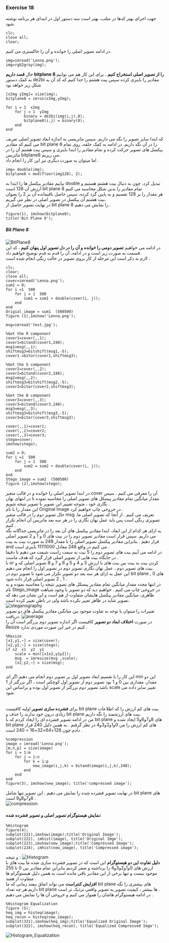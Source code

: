 ### Exercise 18
جهت اجرای بهتر کدها در متلب، بهتر است سه دستور اول در ابتدای هر برنامه نوشته شود. 
```
clc;
close all;
clear;
```
در ادامه تصویر اصلی  را خوانده و آن را خاکستری می کنیم.
```
img=imread('Lenna.png');
img=rgb2gray(img); 
```
حال **قصد داریم bitplane 8 را از تصویر اصلی استخراج کنیم .**
برای این کار هم می توانیم به کمک دستور de2bi مقادیر را باینری کرده سپس بیت هشتم را جدا کنیم که کد آن به شکل زیر خواهد بود 
```
[xImg yImg]= size(img);
bitplane8 = zeros(xImg,yImg);

for i = 1  xImg
    for j = 1  yImg
        binary = de2bi(img(i,j),8);
        bitplane8(i,j) = binary(8);
    end
end
```
که ابتدا سایز تصویر را نگه می داریم. سپس ماتریسی به اندازه ابعاد تصویر اصلی تعریف می کنیم که مقادیر bit plane 8 را در آن نگه داریم.
در ادامه به کمک حلقه، روی تمام پیکسل های تصویر حرکت کرده و تمام مقادیر را ابتدا باینری و سپس بیت هشتم آن را در ماتریس bitplane8 می ریزیم. 
<br/>
اما میتوان به صورت دیگری نیز این کار را انجام داد .
```
img= double(img);
bitplane8 = mod(floor(img128), 2);
```
بیاییم مقادیر پیکسل ها را ابتدا به double تبدیل کرد.
چون به دنبال بیت هشتم هستیم و ارزش آن 128 است bit plane 8 تمام مقادیر را بدین شکل محاسبه می کنیم 
<br/>
هر مقدار را بر 128 تقسیم و به پایین گرد کرده، سپس حاصل باقیمانده آن بر 2 را بعنوان بیت هشتم آن پیکسل در تصویر اصلی در نظر می گیریم.
<br/>
در نهایت تصویر حاصل از bit plane 8 را نمایش می دهیم .
```
figure(1), imshow(bitplane8);
title('Bit Plane 8');
```
##### Bit Plane 8
![BitPlane8](https://github.com/semnan-university-ai/image-processing-class-002/blob/main/exercises/fatemeh456/18/BitPlane8.PNG)
<br/>
در ادامه می خواهیم **تصویر دومی را خوانده و آن را در دل تصویر اول پنهان کنیم .** کد این قسمت به صورت زیر است و در ادامه، آن را قدم به قدم توضیح خواهیم داد.
<br/>
لازم به دکر است این مرحله از کار بروی تصویر در حالت رنگی انجام شده است .
```
clc;
clear;
close all;
cover=imread('Lenna.png');
sum1 = 0;
for i =1  500
    for j = 1  500
        sum1 = sum1 + double(cover(i, j));
    end
end
Origial_image = sum1  (500500)
figure (1),imshow('Lenna.png');

msg=imread('text.jpg');

%Get the R component
cover1=cover(,,1);
cover1=bitand(cover1,248);
msg1=msg(,,1);
shiftmsg3=bitshift(msg1,-5);
cover1 =bitor(cover1,shiftmsg3);

%Get the G component
cover2=cover(,,2);
cover2=bitand(cover2,248);
msg2=msg(,,2);
shiftmsg3=bitshift(msg2,-5);
cover2=bitor(cover2,shiftmsg3);

%Get the B component
cover3=cover(,,3);
cover3=bitand(cover3,248);
msg3=msg(,,3);
shiftmsg3=bitshift(msg3,-5);
cover3=bitor(cover3,shiftmsg3);

cover(,,1)=cover1;
cover(,,2)=cover2;
cover(,,3)=cover3;
stego=cover;
imshow(stego);

sum2 = 0;
for i =1  500
    for j = 1  500
        sum2 = sum2 + double(cover(i, j));
    end
end
Stego_image = sum2  (500500)
figure (2),imshow(stego);
```
در ابتدا تصویر اصلی را خوانده و در قالب متغیر cover آن را معرفی می کنیم .
سپس مقدار میانگین تمام مقادیر پیسکل های تصویر اصلی را محاسبه نموده تا در انتهای نهان نگاری خود ، متوجه تغیییر این تصویر با تصویر نتیجه شویم .
<br/>
این مقدار را با نام Original Image در خروجی چاپ خواهیم کرد .
<br/>
حال تصویر دوم را در قالب متغیر msg تعریف می کنیم . از آنجا که تصویر اصلی ما، تصویری رنگی است پس باید عمل نهان نگاری را در هر سه بعد ماتریس آن انجام تکرار کنیم .
<br/>
به ازای هر کدام از این ابعاد، ابتدا مقادیر پیکسل های آن بعد را در ماتریسی جداگانه نگه می داریم. سپس قرار است مقادیر تصویر دوم را در بیت های 0 و 1 و 2 تصویر اصلی 
قرار دهیم . بنابراین مقادیر پیکسل تصویر اصلی را با مقدار 248 به صورت بیت به بیت and می کنیم در واقع 248 معادل 11111000 باینری است .
<br/>
در ادامه می آییم بیت های تصویر دوم را 5 بیت به سمت راست شیفت می دهیم تا دقیقا در جایگاه بیت هایی از تصویر اصلی قرار گیرد که هدف ماست .
<br/>
با or کردن بیت به بیت بین بیت های با ارزش 3 و 4 و 5 و 6 و 7 و 8 تصویر اصلی که و بیت های تصویر دوم ، عمل نهان نگاری تصویر دوم در تصویر اول را انجام می دهیم.
<br/>
این عمل به ازای هر سه بعد دو تصویر تکرار می شود تا تصویر دوم در bit plane های 0 , 1 , 2 تصویر اصلی قرار داده شود .
<br/>
در انتها مجدد مقدار میانگین تمام مقادیر پیسکل های تصویر نتیجه را محاسبه نموده و به نام Stego_image در خروجی چاپ می کنیم .
خواهیم دید که دو تصویر با وجود شباهت ظاهری، میانگین مقادیر پیکسل هایشان متفاوت از هم است و این نشان می دهد که تصویر شاید در ظاهر تغییر نکرده باشد ولی در باطن تغییر کرده است.
![steganography](https://github.com/semnan-university-ai/image-processing-class-002/blob/main/exercises/fatemeh456/18/steganography.PNG)
<br/>
تغييرات را ميتوان با توجه به تفاوت موجود بين ميانگين مقادير پيكسل هاي دو تصوير دريافت.
![average](https://github.com/semnan-university-ai/image-processing-class-002/blob/main/exercises/fatemeh456/18/average.PNG)
<br/>
در صورت **اختلاف ابعاد دو تصویر** کافیست اگر اندازه تصویر دوم بزرگتر است آن را Resize کنیم در غیر این صورت موردی ندارد . 
<br/>
```
%Resize
[x1,y1,~] = size(cover);
[x2,y2,~] = size(stego);
if x2  x1  y2  y1
    scale = min([x1x2,y1y2]);
    msg  = imresize(msg ,scale);
    [x2,y2,~] = size(msg);
end
```
این کار را با تقسیم ابعاد تصویر اول بر تصویر دوم انجام می دهیم اگر ای min 
این دو مقدار، مقداری بین 0 و 1 بود تصویر دوم از تصویر اول کوچکتر است ، اگر بزرگتر از 1 باشد تصویر دوم بزرگتر از تصویر اول 
بوده و براساس این scale تغییر سایز داده می شود.  
<br/>
<br/>
برای  **فشرده سازی تصویر** اولیه  کافیست bit plane بیت های کم ارزش را که اطلاعات زیادی درون خود ندارند را حذف و bit plane بیت های ارزشمند را نگه داریم.
<br/>
من در ادامه تصویر فشرده ای را ایجاد کردم که با bit plane های 8و7و6و5 ایجاد شده و bit plane های کم ارزش را من 0و1و2و3و4 در نظر گرفتم . به همین دلیل 240 قرار دادم چون 128+64+32+16 = 240 است .
```
%compression
image = imread('Lenna.png'); 
[m,n,p] = size(image)
for i = 1:m
    for j = 1:n
        for k = 1:p
            new_image(i,j,k) = bitand(image(i,j,k),240);
        end
    end
end
figure(3), imshow(new_image); title('compressed image');
```
در نهایت تصویر فشرده شده را نمایش می دهیم . این تصویر تنها شامل bit plane های 6و7و8و9 است .
<br/>
![compression](https://github.com/semnan-university-ai/image-processing-class-002/blob/main/exercises/fatemeh456/18/compression.PNG)
<br/>
#### نمایش هیستوگرام تصویر اصلی و تصویر فشرده شده:
```
%Histogram
figure(4);
subplot(221),imshow(image);title('Original Image');
subplot(222), imhist(image), title('Original Imge');
subplot(223),imshow(new_image);title('Compressed Image');
subplot(224), imhist(new_image), title('Compressed image');
```
و نتیجه :
![Histogram](https://github.com/semnan-university-ai/image-processing-class-002/blob/main/exercises/fatemeh456/18/Histogram.PNG)
<br/>
**دلیل تفاوت این دو هیستوگرام** این است که در تصویر فشرده سازی شذه ما بیت های با ارزش های 0و1و2و3و4 را برداشته و صفر کردیم بنابراین تمام مقادیر بین 0 تا 255 موجود نیست و تنها برخی از این مقادیر باقی مانده است به همین دلیل هیستوگرام ها متفاوت از همند .
<br/>
**افزایش کنتراست** می تواند اتفاق بیفتد زمانی که ما bit plane های بیشتری را نگه داریم.هر چه تعداد bit plane ها بیشتر ، کیفیت تصویر به تصویر واقعی نزذیک تر است .
<br/>
در ادامه هيستوگرام هاشان را هموار می کنیم و خروجی آن ها را نمایش می دهیم .
```
%Histogram Equalization
figure (5);
heq_img = histeq(image);
heq_recon = histeq(new_image);
subplot(321),imshow(heq_img);title('Equalized Original Image');
subplot(322), imshow(heq_recon), title('Equalized Compressed Imge');
```
![Histogram_Equalization](https://github.com/semnan-university-ai/image-processing-class-002/blob/main/exercises/fatemeh456/18/Histogram%20Equalization.PNG)
